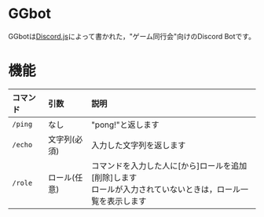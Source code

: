 # GGbot
GGbotは[Discord.js](https://github.com/discordjs/discordjs)によって書かれた，"ゲーム同行会"向けのDiscord Botです。
# 機能
| コマンド | 引数 | 説明 |
| :--- | :--- | :--- |
| `/ping` | なし | "pong!"と返します |
| `/echo` | 文字列(必須) | 入力した文字列を返します |
| `/role` | ロール(任意) | コマンドを入力した人に[から]ロールを追加[削除]します<br>ロールが入力されていないときは，ロール一覧を表示します |
